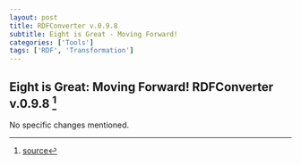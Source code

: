 ```yaml
---
layout: post
title: RDFConverter v.0.9.8
subtitle: Eight is Great - Moving Forward!
categories: ['Tools']
tags: ['RDF', 'Transformation']
---
```


## Eight is Great: Moving Forward! RDFConverter v.0.9.8 [^fn1]

No specific changes mentioned.

[^fn1]: [source](-https://github.com/Mat-O-Lab/RDFConverter/compare/v.0.9.7...v.0.9.8)
